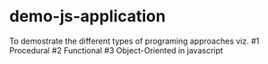 # demo-js-application
To demostrate the different types of programing approaches viz.
  #1 Procedural
  #2 Functional
  #3 Object-Oriented 
  in javascript
